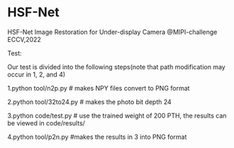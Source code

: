 # HSF-Net
HSF-Net Image Restoration for Under-display Camera @MIPI-challenge ECCV,2022

Test:

Our test is divided into the following steps(note that path modification may occur in 1, 2, and 4)

1.python tool/n2p.py # makes NPY files convert to PNG format

2.python tool/32to24.py # makes the photo bit depth 24

3.python code/test.py # use the trained weight of 200 PTH, the results can be viewed in code/results/

4.python tool/p2n.py #makes the results in 3 into PNG format
